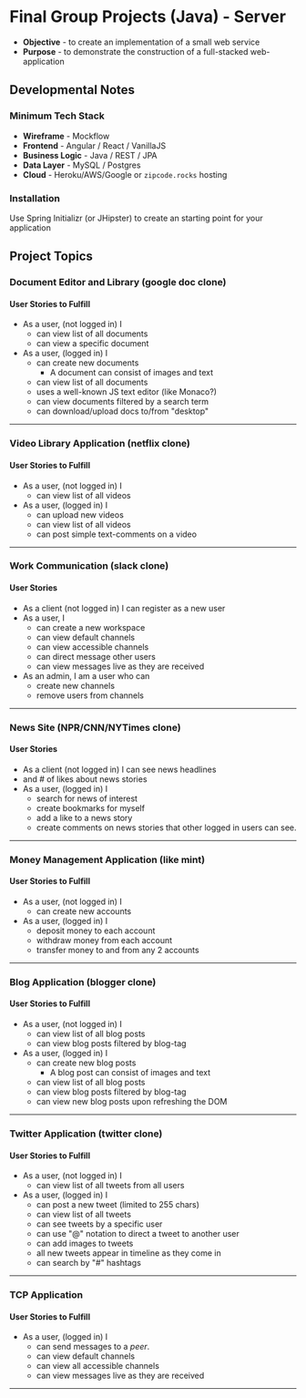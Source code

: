 # Final Group Projects (Java) - Server

* **Objective** - to create an implementation of a small web service
* **Purpose** - to demonstrate the construction of a full-stacked web-application

## Developmental Notes
### Minimum Tech Stack
* **Wireframe** - Mockflow
* **Frontend** - Angular / React / VanillaJS
* **Business Logic** - Java / REST / JPA
* **Data Layer** - MySQL / Postgres
* **Cloud** - Heroku/AWS/Google or `zipcode.rocks` hosting

### Installation

Use Spring Initializr (or JHipster) to create an starting point for your application


## Project Topics

### Document Editor and Library (google doc clone)

#### User Stories to Fulfill
* As a user, (not logged in) I
    * can view list of all documents
    * can view a specific document 
* As a user, (logged in) I
    * can create new documents
        * A document can consist of images and text
	* can view list of all documents
	* uses a well-known JS text editor (like Monaco?)
    * can view documents filtered by a search term
    * can download/upload docs to/from "desktop"

<hr>


### Video Library Application (netflix clone)

#### User Stories to Fulfill  
* As a user, (not logged in) I
    * can view list of all videos
* As a user, (logged in) I
    * can upload new videos
    * can view list of all videos
    * can post simple text-comments on a video


<hr>

### Work Communication (slack clone)

#### User Stories
* As a client (not logged in) I can register as a new user
* As a user, I
  * can create a new workspace
  * can view default channels
  * can view accessible channels
  * can direct message other users
  * can view messages live as they are received
* As an admin, I am a user who can
  * create new channels
  * remove users from channels

<hr>

### News Site (NPR/CNN/NYTimes clone)

#### User Stories
* As a client (not logged in) I can see news headlines
 * and # of likes about news stories
* As a user, (logged in) I
  * search for news of interest
  * create bookmarks for myself
  * add a like to a news story
  * create comments on news stories
   that other logged in users can see.
    
<hr> 

### Money Management Application (like mint)

#### User Stories to Fulfill  
* As a user, (not logged in) I
	* can create new accounts
* As a user, (logged in) I
	* deposit money to each account
	* withdraw money from each account
	* transfer money to and from any 2 accounts

<hr> 

### Blog Application (blogger clone)

#### User Stories to Fulfill
* As a user, (not logged in) I
    * can view list of all blog posts
    * can view blog posts filtered by blog-tag
* As a user, (logged in) I
    * can create new blog posts
        * A blog post can consist of images and text
	* can view list of all blog posts
    * can view blog posts filtered by blog-tag
	* can view new blog posts upon refreshing the DOM

<hr>

### Twitter Application (twitter clone)

#### User Stories to Fulfill  
* As a user, (not logged in) I
    * can view list of all tweets from all users
* As a user, (logged in) I
    * can post a new tweet (limited to 255 chars)
    * can view list of all tweets
    * can see tweets by a specific user
    * can use "@" notation to direct a tweet to another user
    * can add images to tweets
    * all new tweets appear in timeline as they come in
    * can search by "#" hashtags


<hr>

### TCP Application

#### User Stories to Fulfill  
* As a user, (logged in) I
    * can send messages to a _peer_.
	* can view default channels
	* can view all accessible channels
	* can view messages live as they are received

<hr>




